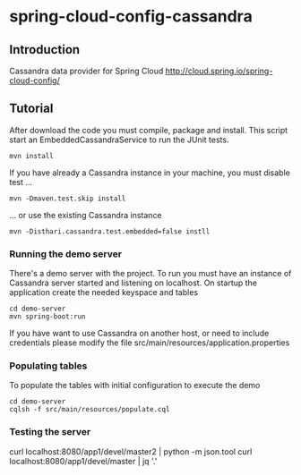 # spring-cloud-config-cassandra

## Introduction
Cassandra data provider for Spring Cloud http://cloud.spring.io/spring-cloud-config/

## Tutorial
After download the code you must compile, package and install. This script start an EmbeddedCassandraService to run the JUnit tests.

```
mvn install
```

If you have already a Cassandra instance in your machine, you must disable test ...

```
mvn -Dmaven.test.skip install
```

... or use the existing Cassandra instance
```
mvn -Disthari.cassandra.test.embedded=false instll
```

### Running the demo server
There's a demo server with the project. To run you must have an instance of Cassandra server started and listening on localhost. On startup the application create the needed keyspace and tables

```
cd demo-server
mvn spring-boot:run
```

If you have want to use Cassandra on another host, or need to include credentials please modify the file src/main/resources/application.properties

### Populating tables
To populate the tables with initial configuration to execute the demo

```
cd demo-server
cqlsh -f src/main/resources/populate.cql
```

### Testing the server
curl localhost:8080/app1/devel/master2 | python -m json.tool
curl localhost:8080/app1/devel/master | jq '.'

